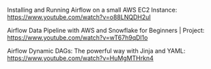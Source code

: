 Installing and Running Airflow on a small AWS EC2 Instance: https://www.youtube.com/watch?v=o88LNQDH2uI

Airflow Data Pipeline with AWS and Snowflake for Beginners | Project: https://www.youtube.com/watch?v=wT67h9qDl1o

Airflow Dynamic DAGs: The powerful way with Jinja and YAML: https://www.youtube.com/watch?v=HuMgMTHrkn4
